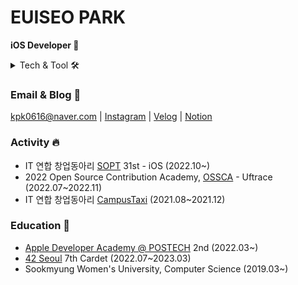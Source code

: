 # EUISEO PARK
**iOS Developer 🍎**
<details>
<summary> Tech & Tool 🛠️</summary>
<div markdown="1">       

<img src="https://img.shields.io/badge/swift-F05138?style=for-the-badge&logo=swift&logoColor=white"> <img src="https://img.shields.io/badge/HTML5-E34F26?style=for-the-badge&logo=HTML5&logoColor=white"> <img src="https://img.shields.io/badge/CSS3-1572B6?style=for-the-badge&logo=CSS3&logoColor=white">

<img src="https://img.shields.io/badge/github-181717?style=for-the-badge&logo=github&logoColor=white"> <img src="https://img.shields.io/badge/Slack-4A154B?style=for-the-badge&logo=slack&logoColor=white"> <img src="https://img.shields.io/badge/notion-000000?style=for-the-badge&logo=notion&logoColor=white"> <img src="https://img.shields.io/badge/Discord-5865F2?style=for-the-badge&logo=discord&logoColor=white">

<img src="https://img.shields.io/badge/Figma-F24E1E?style=for-the-badge&logo=figma&logoColor=white"> <img src="https://img.shields.io/badge/Illustrator-FF9A00?style=for-the-badge&logo=adobe-illustrator&logoColor=white"> <img src="https://img.shields.io/badge/Photoshop-31A8FF?style=for-the-badge&logo=adobe-photoshop&logoColor=white"> 
</div>
</details>


### Email & Blog 🏡

[kpk0616@naver.com](mailto:kpk0616@naver.com) | [Instagram](https://www.instagram.com/west_of_park/) | [Velog](https://velog.io/@_kpk0616) | [Notion](https://www.notion.so/Archive-30f746a4e1dd43d4acde4f7beb9a8812)


### Activity 🔥
- IT 연합 창업동아리 [SOPT](https://sopt.org) 31st - iOS (2022.10~)
- 2022 Open Source Contribution Academy, [OSSCA](https://www.contribution.ac) - Uftrace (2022.07~2022.11)
- IT 연합 창업동아리 [CampusTaxi](https://campustaxi.modoo.at) (2021.08~2021.12)


### Education 🏫
- [Apple Developer Academy @ POSTECH](https://developeracademy.postech.ac.kr/en/) 2nd (2022.03~)
- [42 Seoul](https://42seoul.kr/seoul42/main/view) 7th Cardet (2022.07~2023.03)
- Sookmyung Women's University, Computer Science (2019.03~)



<!--START_SECTION:waka-->

<!--END_SECTION:waka-->

<!--
**kpk0616/kpk0616** is a ✨ _special_ ✨ repository because its `README.md` (this file) appears on your GitHub profile.

Here are some ideas to get you started:

- 🔭 I’m currently working on ...
- 🌱 I’m currently learning ...
- 👯 I’m looking to collaborate on ...
- 🤔 I’m looking for help with ...
- 💬 Ask me about ...
- 📫 How to reach me: ...
- 😄 Pronouns: ...
- ⚡ Fun fact: ...
-->
